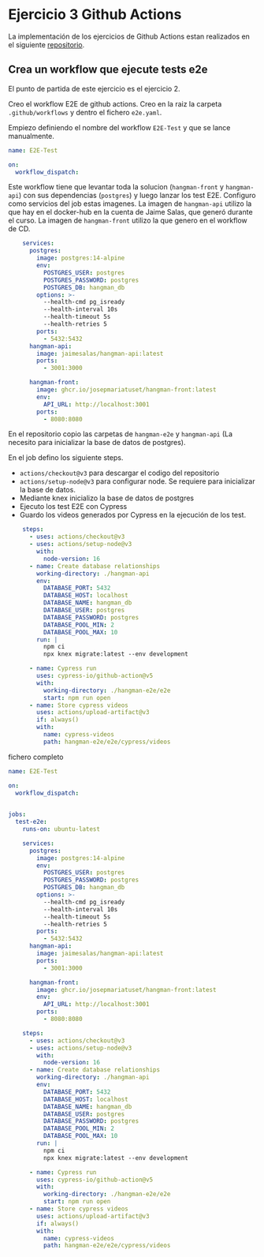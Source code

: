 # Ejercicio 3 Github Actions

La implementación de los ejercicios de Github Actions estan realizados en el siguiente [repositorio](https://github.com/josepmariatuset/github-actions-ejercicio1).

## Crea un workflow que ejecute tests e2e

El punto de partida de este ejercicio es el ejercicio 2.

Creo el workflow E2E de github actions. Creo en la raiz la carpeta `.github/workflows` y dentro el fichero `e2e.yaml`.

Empiezo definiendo el nombre del workflow `E2E-Test` y que se lance manualmente.

```` yaml
name: E2E-Test

on: 
  workflow_dispatch:   
````

Este workflow tiene que levantar toda la solucion (`hangman-front` y `hangman-api`) con sus dependencias (`postgres`) y luego lanzar los test E2E. Configuro como servicios del job estas imagenes. 
La imagen de `hangman-api` utilizo la que hay en el docker-hub en la cuenta de Jaime Salas, que generó durante el curso. La imagen de `hangman-front` utilizo la que genero en el workflow de CD. 

````yaml
    services:
      postgres: 
        image: postgres:14-alpine
        env:
          POSTGRES_USER: postgres
          POSTGRES_PASSWORD: postgres
          POSTGRES_DB: hangman_db
        options: >-
          --health-cmd pg_isready
          --health-interval 10s
          --health-timeout 5s
          --health-retries 5
        ports:
          - 5432:5432
      hangman-api: 
        image: jaimesalas/hangman-api:latest
        ports:
          - 3001:3000

      hangman-front: 
        image: ghcr.io/josepmariatuset/hangman-front:latest
        env:
          API_URL: http://localhost:3001
        ports:
          - 8080:8080

````

En el repositorio copio  las carpetas de `hangman-e2e` y `hangman-api` (La necesito para inicializar la base de datos de postgres).  

En el job defino los siguiente steps.

- `actions/checkout@v3` para descargar el codigo del repositorio
- `actions/setup-node@v3` para configurar node. Se requiere para inicializar la base de datos.
- Mediante knex inicializo la base de datos de postgres
- Ejecuto los test E2E con Cypress
- Guardo los videos generados por Cypress en la ejecución de los test.

```` yaml
    steps:
      - uses: actions/checkout@v3 
      - uses: actions/setup-node@v3 
        with:
          node-version: 16
      - name: Create database relationships 
        working-directory: ./hangman-api 
        env: 
          DATABASE_PORT: 5432
          DATABASE_HOST: localhost
          DATABASE_NAME: hangman_db
          DATABASE_USER: postgres
          DATABASE_PASSWORD: postgres
          DATABASE_POOL_MIN: 2
          DATABASE_POOL_MAX: 10
        run: |
          npm ci 
          npx knex migrate:latest --env development

      - name: Cypress run
        uses: cypress-io/github-action@v5
        with:
          working-directory: ./hangman-e2e/e2e
          start: npm run open
      - name: Store cypress videos
        uses: actions/upload-artifact@v3
        if: always()
        with:
          name: cypress-videos
          path: hangman-e2e/e2e/cypress/videos    
````

fichero completo

```` yaml
name: E2E-Test

on: 
  workflow_dispatch:
    

jobs:
  test-e2e:
    runs-on: ubuntu-latest

    services:
      postgres: 
        image: postgres:14-alpine
        env:
          POSTGRES_USER: postgres
          POSTGRES_PASSWORD: postgres
          POSTGRES_DB: hangman_db
        options: >-
          --health-cmd pg_isready
          --health-interval 10s
          --health-timeout 5s
          --health-retries 5
        ports:
          - 5432:5432
      hangman-api: 
        image: jaimesalas/hangman-api:latest
        ports:
          - 3001:3000

      hangman-front: 
        image: ghcr.io/josepmariatuset/hangman-front:latest
        env:
          API_URL: http://localhost:3001
        ports:
          - 8080:8080

    steps:
      - uses: actions/checkout@v3 
      - uses: actions/setup-node@v3 
        with:
          node-version: 16
      - name: Create database relationships 
        working-directory: ./hangman-api 
        env: 
          DATABASE_PORT: 5432
          DATABASE_HOST: localhost
          DATABASE_NAME: hangman_db
          DATABASE_USER: postgres
          DATABASE_PASSWORD: postgres
          DATABASE_POOL_MIN: 2
          DATABASE_POOL_MAX: 10
        run: |
          npm ci 
          npx knex migrate:latest --env development

      - name: Cypress run
        uses: cypress-io/github-action@v5
        with:
          working-directory: ./hangman-e2e/e2e
          start: npm run open
      - name: Store cypress videos
        uses: actions/upload-artifact@v3
        if: always()
        with:
          name: cypress-videos
          path: hangman-e2e/e2e/cypress/videos
````
